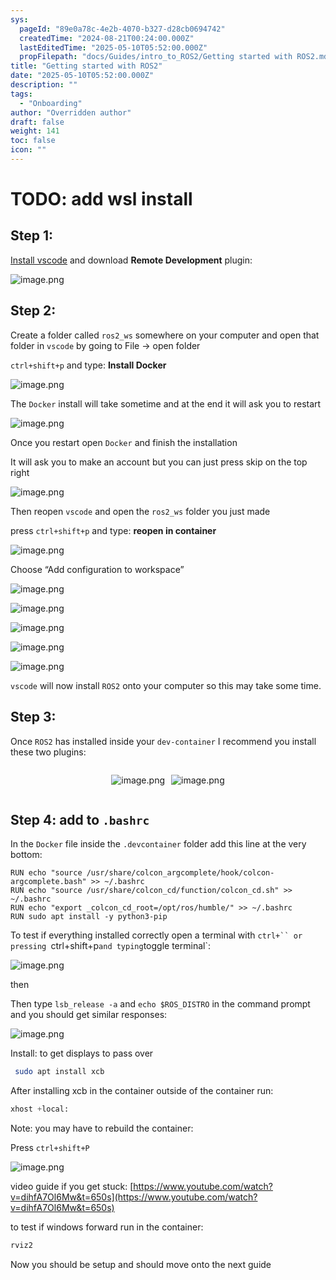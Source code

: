 ```yaml
---
sys:
  pageId: "89e0a78c-4e2b-4070-b327-d28cb0694742"
  createdTime: "2024-08-21T00:24:00.000Z"
  lastEditedTime: "2025-05-10T05:52:00.000Z"
  propFilepath: "docs/Guides/intro_to_ROS2/Getting started with ROS2.md"
title: "Getting started with ROS2"
date: "2025-05-10T05:52:00.000Z"
description: ""
tags:
  - "Onboarding"
author: "Overridden author"
draft: false
weight: 141
toc: false
icon: ""
---
```


# TODO: add wsl install

## Step 1:

[Install vscode](https://code.visualstudio.com/download) and download **Remote Development** plugin:

![image.png](https://prod-files-secure.s3.us-west-2.amazonaws.com/d518164a-d88e-44d1-a4ee-3adb3bd8bce0/efb52993-1881-4a40-b95e-6f020334f022/image.png?X-Amz-Algorithm=AWS4-HMAC-SHA256&X-Amz-Content-Sha256=UNSIGNED-PAYLOAD&X-Amz-Credential=ASIAZI2LB466SROILRIV%2F20250616%2Fus-west-2%2Fs3%2Faws4_request&X-Amz-Date=20250616T230835Z&X-Amz-Expires=3600&X-Amz-Security-Token=IQoJb3JpZ2luX2VjEH8aCXVzLXdlc3QtMiJHMEUCIQDJ8B%2FdcGxOj4GyuxPOseNNH1GHCUlLw4GMtzMej5k7BAIgMzqGsaL33g8Ly36XwHVCmBj49jFaxDyBIb%2Fqk%2BMF3gkq%2FwMIaBAAGgw2Mzc0MjMxODM4MDUiDMSJ5swK5nILpY9cgCrcA%2Fv39bUHNbhVwFHm6LZI0aP%2BIRmPg0nhbCoyudXvHVjjWc8Cu10vMUZEdPMwblaDNbSd82mJcbTZEgPO15Z1rYBpTFaKmTlFJpGMXaTCZYHT9TUrhQ9W68j7b4cyLC7iXKNdzIoW%2FwzpAjiPJJhEf4Kxh1oUJRfuiH%2BCKHCUTLUh%2FvCceObw8IWyQyupH2duAoErUvhW5sbQFYf30IMBAT730GKoDK3URawElroysf2mkq1V%2FJsI8uEVQiagiTP0IScMLNGq2DqZ8rwaUKgR3T5PqlI4d3UxHMpeNwolraOziBZxms6edUfKpMskgXTEzNuKYpe3bOK3HjGOrgopzJoNp7zazIcskjMLCJyEUIWjdm%2B%2BFuFWkxN4Jbet%2BCLEP%2F7U16ogK0UKHlxoRgNHaxm6kSJQtbVJX2ujc19aXfrz%2Fc6gbiDoiIyMNE8LhS9ny9cbYU4tatOW%2Bdbwzw1YN4PuPjrk5gp5MfeuFT9ywlNEUESNmoo%2BaVZLUetmqg1UrnREouOjf1VCw12R%2Fbe8nnk5pPaaRyjzhqTBu0r9YLIbjdVA9Z5llhNaBQ%2FFj%2BmDp5lybIoQ1GzU3Q%2FKa5UZ%2B1ji0okZ1sTF4jfIU2RnAWV8MxH%2B8N5JL8kbabyqMLi4wsIGOqUBOkeiTQ%2Fg6l%2F%2Bnk0Vp28XtAr5tPM%2F9DhDZ%2BttvFUJILhCZLPgfvPNGL8WAPlMj9czXxRBh%2FWk7wHXQA%2FIiqaTMp3rz0coKhfIpbDjVGzy2IPW%2Fsd0khKMRBnt%2F4sLIcOxznJdlsRihFXZ343%2FPuUpjUqKxyC1LkvJJBatleJdGZphQDSxiOa55Bo3YLkH5dkxYM4E9DrC2IF9lVr0OaE%2BgJsBBWQr&X-Amz-Signature=67ec59fc98e135f69df3d9d67457cf32e71a3ee8664903f3c38716e9a80c37cb&X-Amz-SignedHeaders=host&x-amz-checksum-mode=ENABLED&x-id=GetObject)

## Step 2:

Create a folder called `ros2_ws` somewhere on your computer and open that folder in `vscode` by going to File → open folder 

`ctrl+shift+p` and type: **Install Docker**

![image.png](https://prod-files-secure.s3.us-west-2.amazonaws.com/d518164a-d88e-44d1-a4ee-3adb3bd8bce0/2269dc0e-1cd5-47ff-bceb-c04ad9b2eab0/image.png?X-Amz-Algorithm=AWS4-HMAC-SHA256&X-Amz-Content-Sha256=UNSIGNED-PAYLOAD&X-Amz-Credential=ASIAZI2LB466SROILRIV%2F20250616%2Fus-west-2%2Fs3%2Faws4_request&X-Amz-Date=20250616T230835Z&X-Amz-Expires=3600&X-Amz-Security-Token=IQoJb3JpZ2luX2VjEH8aCXVzLXdlc3QtMiJHMEUCIQDJ8B%2FdcGxOj4GyuxPOseNNH1GHCUlLw4GMtzMej5k7BAIgMzqGsaL33g8Ly36XwHVCmBj49jFaxDyBIb%2Fqk%2BMF3gkq%2FwMIaBAAGgw2Mzc0MjMxODM4MDUiDMSJ5swK5nILpY9cgCrcA%2Fv39bUHNbhVwFHm6LZI0aP%2BIRmPg0nhbCoyudXvHVjjWc8Cu10vMUZEdPMwblaDNbSd82mJcbTZEgPO15Z1rYBpTFaKmTlFJpGMXaTCZYHT9TUrhQ9W68j7b4cyLC7iXKNdzIoW%2FwzpAjiPJJhEf4Kxh1oUJRfuiH%2BCKHCUTLUh%2FvCceObw8IWyQyupH2duAoErUvhW5sbQFYf30IMBAT730GKoDK3URawElroysf2mkq1V%2FJsI8uEVQiagiTP0IScMLNGq2DqZ8rwaUKgR3T5PqlI4d3UxHMpeNwolraOziBZxms6edUfKpMskgXTEzNuKYpe3bOK3HjGOrgopzJoNp7zazIcskjMLCJyEUIWjdm%2B%2BFuFWkxN4Jbet%2BCLEP%2F7U16ogK0UKHlxoRgNHaxm6kSJQtbVJX2ujc19aXfrz%2Fc6gbiDoiIyMNE8LhS9ny9cbYU4tatOW%2Bdbwzw1YN4PuPjrk5gp5MfeuFT9ywlNEUESNmoo%2BaVZLUetmqg1UrnREouOjf1VCw12R%2Fbe8nnk5pPaaRyjzhqTBu0r9YLIbjdVA9Z5llhNaBQ%2FFj%2BmDp5lybIoQ1GzU3Q%2FKa5UZ%2B1ji0okZ1sTF4jfIU2RnAWV8MxH%2B8N5JL8kbabyqMLi4wsIGOqUBOkeiTQ%2Fg6l%2F%2Bnk0Vp28XtAr5tPM%2F9DhDZ%2BttvFUJILhCZLPgfvPNGL8WAPlMj9czXxRBh%2FWk7wHXQA%2FIiqaTMp3rz0coKhfIpbDjVGzy2IPW%2Fsd0khKMRBnt%2F4sLIcOxznJdlsRihFXZ343%2FPuUpjUqKxyC1LkvJJBatleJdGZphQDSxiOa55Bo3YLkH5dkxYM4E9DrC2IF9lVr0OaE%2BgJsBBWQr&X-Amz-Signature=3a73c7d6f119d6f6b67e61a4f13d7edd10331309b8b300dd9c1c6f882111bdd1&X-Amz-SignedHeaders=host&x-amz-checksum-mode=ENABLED&x-id=GetObject)

The `Docker` install will take sometime and at the end it will ask you to restart

![image.png](https://prod-files-secure.s3.us-west-2.amazonaws.com/d518164a-d88e-44d1-a4ee-3adb3bd8bce0/ed233f78-be33-4b1f-b89c-9c346c0e961e/image.png?X-Amz-Algorithm=AWS4-HMAC-SHA256&X-Amz-Content-Sha256=UNSIGNED-PAYLOAD&X-Amz-Credential=ASIAZI2LB466SROILRIV%2F20250616%2Fus-west-2%2Fs3%2Faws4_request&X-Amz-Date=20250616T230835Z&X-Amz-Expires=3600&X-Amz-Security-Token=IQoJb3JpZ2luX2VjEH8aCXVzLXdlc3QtMiJHMEUCIQDJ8B%2FdcGxOj4GyuxPOseNNH1GHCUlLw4GMtzMej5k7BAIgMzqGsaL33g8Ly36XwHVCmBj49jFaxDyBIb%2Fqk%2BMF3gkq%2FwMIaBAAGgw2Mzc0MjMxODM4MDUiDMSJ5swK5nILpY9cgCrcA%2Fv39bUHNbhVwFHm6LZI0aP%2BIRmPg0nhbCoyudXvHVjjWc8Cu10vMUZEdPMwblaDNbSd82mJcbTZEgPO15Z1rYBpTFaKmTlFJpGMXaTCZYHT9TUrhQ9W68j7b4cyLC7iXKNdzIoW%2FwzpAjiPJJhEf4Kxh1oUJRfuiH%2BCKHCUTLUh%2FvCceObw8IWyQyupH2duAoErUvhW5sbQFYf30IMBAT730GKoDK3URawElroysf2mkq1V%2FJsI8uEVQiagiTP0IScMLNGq2DqZ8rwaUKgR3T5PqlI4d3UxHMpeNwolraOziBZxms6edUfKpMskgXTEzNuKYpe3bOK3HjGOrgopzJoNp7zazIcskjMLCJyEUIWjdm%2B%2BFuFWkxN4Jbet%2BCLEP%2F7U16ogK0UKHlxoRgNHaxm6kSJQtbVJX2ujc19aXfrz%2Fc6gbiDoiIyMNE8LhS9ny9cbYU4tatOW%2Bdbwzw1YN4PuPjrk5gp5MfeuFT9ywlNEUESNmoo%2BaVZLUetmqg1UrnREouOjf1VCw12R%2Fbe8nnk5pPaaRyjzhqTBu0r9YLIbjdVA9Z5llhNaBQ%2FFj%2BmDp5lybIoQ1GzU3Q%2FKa5UZ%2B1ji0okZ1sTF4jfIU2RnAWV8MxH%2B8N5JL8kbabyqMLi4wsIGOqUBOkeiTQ%2Fg6l%2F%2Bnk0Vp28XtAr5tPM%2F9DhDZ%2BttvFUJILhCZLPgfvPNGL8WAPlMj9czXxRBh%2FWk7wHXQA%2FIiqaTMp3rz0coKhfIpbDjVGzy2IPW%2Fsd0khKMRBnt%2F4sLIcOxznJdlsRihFXZ343%2FPuUpjUqKxyC1LkvJJBatleJdGZphQDSxiOa55Bo3YLkH5dkxYM4E9DrC2IF9lVr0OaE%2BgJsBBWQr&X-Amz-Signature=17f5734b07eaf3c1d019197ac24ba0f51f10e143da913d69f4382e48d11051ce&X-Amz-SignedHeaders=host&x-amz-checksum-mode=ENABLED&x-id=GetObject)

Once you restart open `Docker` and finish the installation

It will ask you to make an account but you can just press skip on the top right

![image.png](https://prod-files-secure.s3.us-west-2.amazonaws.com/d518164a-d88e-44d1-a4ee-3adb3bd8bce0/21010ad9-1659-4fd9-9f59-9932a09b2a3d/image.png?X-Amz-Algorithm=AWS4-HMAC-SHA256&X-Amz-Content-Sha256=UNSIGNED-PAYLOAD&X-Amz-Credential=ASIAZI2LB466SROILRIV%2F20250616%2Fus-west-2%2Fs3%2Faws4_request&X-Amz-Date=20250616T230835Z&X-Amz-Expires=3600&X-Amz-Security-Token=IQoJb3JpZ2luX2VjEH8aCXVzLXdlc3QtMiJHMEUCIQDJ8B%2FdcGxOj4GyuxPOseNNH1GHCUlLw4GMtzMej5k7BAIgMzqGsaL33g8Ly36XwHVCmBj49jFaxDyBIb%2Fqk%2BMF3gkq%2FwMIaBAAGgw2Mzc0MjMxODM4MDUiDMSJ5swK5nILpY9cgCrcA%2Fv39bUHNbhVwFHm6LZI0aP%2BIRmPg0nhbCoyudXvHVjjWc8Cu10vMUZEdPMwblaDNbSd82mJcbTZEgPO15Z1rYBpTFaKmTlFJpGMXaTCZYHT9TUrhQ9W68j7b4cyLC7iXKNdzIoW%2FwzpAjiPJJhEf4Kxh1oUJRfuiH%2BCKHCUTLUh%2FvCceObw8IWyQyupH2duAoErUvhW5sbQFYf30IMBAT730GKoDK3URawElroysf2mkq1V%2FJsI8uEVQiagiTP0IScMLNGq2DqZ8rwaUKgR3T5PqlI4d3UxHMpeNwolraOziBZxms6edUfKpMskgXTEzNuKYpe3bOK3HjGOrgopzJoNp7zazIcskjMLCJyEUIWjdm%2B%2BFuFWkxN4Jbet%2BCLEP%2F7U16ogK0UKHlxoRgNHaxm6kSJQtbVJX2ujc19aXfrz%2Fc6gbiDoiIyMNE8LhS9ny9cbYU4tatOW%2Bdbwzw1YN4PuPjrk5gp5MfeuFT9ywlNEUESNmoo%2BaVZLUetmqg1UrnREouOjf1VCw12R%2Fbe8nnk5pPaaRyjzhqTBu0r9YLIbjdVA9Z5llhNaBQ%2FFj%2BmDp5lybIoQ1GzU3Q%2FKa5UZ%2B1ji0okZ1sTF4jfIU2RnAWV8MxH%2B8N5JL8kbabyqMLi4wsIGOqUBOkeiTQ%2Fg6l%2F%2Bnk0Vp28XtAr5tPM%2F9DhDZ%2BttvFUJILhCZLPgfvPNGL8WAPlMj9czXxRBh%2FWk7wHXQA%2FIiqaTMp3rz0coKhfIpbDjVGzy2IPW%2Fsd0khKMRBnt%2F4sLIcOxznJdlsRihFXZ343%2FPuUpjUqKxyC1LkvJJBatleJdGZphQDSxiOa55Bo3YLkH5dkxYM4E9DrC2IF9lVr0OaE%2BgJsBBWQr&X-Amz-Signature=ef64e5c27318d5f27cc8b9b88f66f608bd72512230cd17ba112cec5df5850ca2&X-Amz-SignedHeaders=host&x-amz-checksum-mode=ENABLED&x-id=GetObject)

Then reopen `vscode` and open the `ros2_ws` folder you just made

press `ctrl+shift+p` and type: **reopen in container**

![image.png](https://prod-files-secure.s3.us-west-2.amazonaws.com/d518164a-d88e-44d1-a4ee-3adb3bd8bce0/4e93b8c2-41ad-488c-8095-c74205196118/image.png?X-Amz-Algorithm=AWS4-HMAC-SHA256&X-Amz-Content-Sha256=UNSIGNED-PAYLOAD&X-Amz-Credential=ASIAZI2LB466SROILRIV%2F20250616%2Fus-west-2%2Fs3%2Faws4_request&X-Amz-Date=20250616T230835Z&X-Amz-Expires=3600&X-Amz-Security-Token=IQoJb3JpZ2luX2VjEH8aCXVzLXdlc3QtMiJHMEUCIQDJ8B%2FdcGxOj4GyuxPOseNNH1GHCUlLw4GMtzMej5k7BAIgMzqGsaL33g8Ly36XwHVCmBj49jFaxDyBIb%2Fqk%2BMF3gkq%2FwMIaBAAGgw2Mzc0MjMxODM4MDUiDMSJ5swK5nILpY9cgCrcA%2Fv39bUHNbhVwFHm6LZI0aP%2BIRmPg0nhbCoyudXvHVjjWc8Cu10vMUZEdPMwblaDNbSd82mJcbTZEgPO15Z1rYBpTFaKmTlFJpGMXaTCZYHT9TUrhQ9W68j7b4cyLC7iXKNdzIoW%2FwzpAjiPJJhEf4Kxh1oUJRfuiH%2BCKHCUTLUh%2FvCceObw8IWyQyupH2duAoErUvhW5sbQFYf30IMBAT730GKoDK3URawElroysf2mkq1V%2FJsI8uEVQiagiTP0IScMLNGq2DqZ8rwaUKgR3T5PqlI4d3UxHMpeNwolraOziBZxms6edUfKpMskgXTEzNuKYpe3bOK3HjGOrgopzJoNp7zazIcskjMLCJyEUIWjdm%2B%2BFuFWkxN4Jbet%2BCLEP%2F7U16ogK0UKHlxoRgNHaxm6kSJQtbVJX2ujc19aXfrz%2Fc6gbiDoiIyMNE8LhS9ny9cbYU4tatOW%2Bdbwzw1YN4PuPjrk5gp5MfeuFT9ywlNEUESNmoo%2BaVZLUetmqg1UrnREouOjf1VCw12R%2Fbe8nnk5pPaaRyjzhqTBu0r9YLIbjdVA9Z5llhNaBQ%2FFj%2BmDp5lybIoQ1GzU3Q%2FKa5UZ%2B1ji0okZ1sTF4jfIU2RnAWV8MxH%2B8N5JL8kbabyqMLi4wsIGOqUBOkeiTQ%2Fg6l%2F%2Bnk0Vp28XtAr5tPM%2F9DhDZ%2BttvFUJILhCZLPgfvPNGL8WAPlMj9czXxRBh%2FWk7wHXQA%2FIiqaTMp3rz0coKhfIpbDjVGzy2IPW%2Fsd0khKMRBnt%2F4sLIcOxznJdlsRihFXZ343%2FPuUpjUqKxyC1LkvJJBatleJdGZphQDSxiOa55Bo3YLkH5dkxYM4E9DrC2IF9lVr0OaE%2BgJsBBWQr&X-Amz-Signature=5f5da2bed1ef1445f2f5fd67ce7d04a8390cc89d2ee2463e895b5880fd091201&X-Amz-SignedHeaders=host&x-amz-checksum-mode=ENABLED&x-id=GetObject)

Choose “Add configuration to workspace”

![image.png](https://prod-files-secure.s3.us-west-2.amazonaws.com/d518164a-d88e-44d1-a4ee-3adb3bd8bce0/9560b282-5060-4989-ba37-97e7b2c22476/image.png?X-Amz-Algorithm=AWS4-HMAC-SHA256&X-Amz-Content-Sha256=UNSIGNED-PAYLOAD&X-Amz-Credential=ASIAZI2LB466SROILRIV%2F20250616%2Fus-west-2%2Fs3%2Faws4_request&X-Amz-Date=20250616T230835Z&X-Amz-Expires=3600&X-Amz-Security-Token=IQoJb3JpZ2luX2VjEH8aCXVzLXdlc3QtMiJHMEUCIQDJ8B%2FdcGxOj4GyuxPOseNNH1GHCUlLw4GMtzMej5k7BAIgMzqGsaL33g8Ly36XwHVCmBj49jFaxDyBIb%2Fqk%2BMF3gkq%2FwMIaBAAGgw2Mzc0MjMxODM4MDUiDMSJ5swK5nILpY9cgCrcA%2Fv39bUHNbhVwFHm6LZI0aP%2BIRmPg0nhbCoyudXvHVjjWc8Cu10vMUZEdPMwblaDNbSd82mJcbTZEgPO15Z1rYBpTFaKmTlFJpGMXaTCZYHT9TUrhQ9W68j7b4cyLC7iXKNdzIoW%2FwzpAjiPJJhEf4Kxh1oUJRfuiH%2BCKHCUTLUh%2FvCceObw8IWyQyupH2duAoErUvhW5sbQFYf30IMBAT730GKoDK3URawElroysf2mkq1V%2FJsI8uEVQiagiTP0IScMLNGq2DqZ8rwaUKgR3T5PqlI4d3UxHMpeNwolraOziBZxms6edUfKpMskgXTEzNuKYpe3bOK3HjGOrgopzJoNp7zazIcskjMLCJyEUIWjdm%2B%2BFuFWkxN4Jbet%2BCLEP%2F7U16ogK0UKHlxoRgNHaxm6kSJQtbVJX2ujc19aXfrz%2Fc6gbiDoiIyMNE8LhS9ny9cbYU4tatOW%2Bdbwzw1YN4PuPjrk5gp5MfeuFT9ywlNEUESNmoo%2BaVZLUetmqg1UrnREouOjf1VCw12R%2Fbe8nnk5pPaaRyjzhqTBu0r9YLIbjdVA9Z5llhNaBQ%2FFj%2BmDp5lybIoQ1GzU3Q%2FKa5UZ%2B1ji0okZ1sTF4jfIU2RnAWV8MxH%2B8N5JL8kbabyqMLi4wsIGOqUBOkeiTQ%2Fg6l%2F%2Bnk0Vp28XtAr5tPM%2F9DhDZ%2BttvFUJILhCZLPgfvPNGL8WAPlMj9czXxRBh%2FWk7wHXQA%2FIiqaTMp3rz0coKhfIpbDjVGzy2IPW%2Fsd0khKMRBnt%2F4sLIcOxznJdlsRihFXZ343%2FPuUpjUqKxyC1LkvJJBatleJdGZphQDSxiOa55Bo3YLkH5dkxYM4E9DrC2IF9lVr0OaE%2BgJsBBWQr&X-Amz-Signature=2de22253919222923884cabc85c52e40c78290df8234798bd7e22ce62aa566f1&X-Amz-SignedHeaders=host&x-amz-checksum-mode=ENABLED&x-id=GetObject)

![image.png](https://prod-files-secure.s3.us-west-2.amazonaws.com/d518164a-d88e-44d1-a4ee-3adb3bd8bce0/2ee63f81-886b-48e8-a553-dc6e5eac99e4/image.png?X-Amz-Algorithm=AWS4-HMAC-SHA256&X-Amz-Content-Sha256=UNSIGNED-PAYLOAD&X-Amz-Credential=ASIAZI2LB466SROILRIV%2F20250616%2Fus-west-2%2Fs3%2Faws4_request&X-Amz-Date=20250616T230835Z&X-Amz-Expires=3600&X-Amz-Security-Token=IQoJb3JpZ2luX2VjEH8aCXVzLXdlc3QtMiJHMEUCIQDJ8B%2FdcGxOj4GyuxPOseNNH1GHCUlLw4GMtzMej5k7BAIgMzqGsaL33g8Ly36XwHVCmBj49jFaxDyBIb%2Fqk%2BMF3gkq%2FwMIaBAAGgw2Mzc0MjMxODM4MDUiDMSJ5swK5nILpY9cgCrcA%2Fv39bUHNbhVwFHm6LZI0aP%2BIRmPg0nhbCoyudXvHVjjWc8Cu10vMUZEdPMwblaDNbSd82mJcbTZEgPO15Z1rYBpTFaKmTlFJpGMXaTCZYHT9TUrhQ9W68j7b4cyLC7iXKNdzIoW%2FwzpAjiPJJhEf4Kxh1oUJRfuiH%2BCKHCUTLUh%2FvCceObw8IWyQyupH2duAoErUvhW5sbQFYf30IMBAT730GKoDK3URawElroysf2mkq1V%2FJsI8uEVQiagiTP0IScMLNGq2DqZ8rwaUKgR3T5PqlI4d3UxHMpeNwolraOziBZxms6edUfKpMskgXTEzNuKYpe3bOK3HjGOrgopzJoNp7zazIcskjMLCJyEUIWjdm%2B%2BFuFWkxN4Jbet%2BCLEP%2F7U16ogK0UKHlxoRgNHaxm6kSJQtbVJX2ujc19aXfrz%2Fc6gbiDoiIyMNE8LhS9ny9cbYU4tatOW%2Bdbwzw1YN4PuPjrk5gp5MfeuFT9ywlNEUESNmoo%2BaVZLUetmqg1UrnREouOjf1VCw12R%2Fbe8nnk5pPaaRyjzhqTBu0r9YLIbjdVA9Z5llhNaBQ%2FFj%2BmDp5lybIoQ1GzU3Q%2FKa5UZ%2B1ji0okZ1sTF4jfIU2RnAWV8MxH%2B8N5JL8kbabyqMLi4wsIGOqUBOkeiTQ%2Fg6l%2F%2Bnk0Vp28XtAr5tPM%2F9DhDZ%2BttvFUJILhCZLPgfvPNGL8WAPlMj9czXxRBh%2FWk7wHXQA%2FIiqaTMp3rz0coKhfIpbDjVGzy2IPW%2Fsd0khKMRBnt%2F4sLIcOxznJdlsRihFXZ343%2FPuUpjUqKxyC1LkvJJBatleJdGZphQDSxiOa55Bo3YLkH5dkxYM4E9DrC2IF9lVr0OaE%2BgJsBBWQr&X-Amz-Signature=404d9ec746c3825b99ebe9fe8faf97874a8b1144d81960340defb23d26f82946&X-Amz-SignedHeaders=host&x-amz-checksum-mode=ENABLED&x-id=GetObject)

![image.png](https://prod-files-secure.s3.us-west-2.amazonaws.com/d518164a-d88e-44d1-a4ee-3adb3bd8bce0/ae1580b2-b048-407e-aed9-b584224a7a04/image.png?X-Amz-Algorithm=AWS4-HMAC-SHA256&X-Amz-Content-Sha256=UNSIGNED-PAYLOAD&X-Amz-Credential=ASIAZI2LB466SROILRIV%2F20250616%2Fus-west-2%2Fs3%2Faws4_request&X-Amz-Date=20250616T230835Z&X-Amz-Expires=3600&X-Amz-Security-Token=IQoJb3JpZ2luX2VjEH8aCXVzLXdlc3QtMiJHMEUCIQDJ8B%2FdcGxOj4GyuxPOseNNH1GHCUlLw4GMtzMej5k7BAIgMzqGsaL33g8Ly36XwHVCmBj49jFaxDyBIb%2Fqk%2BMF3gkq%2FwMIaBAAGgw2Mzc0MjMxODM4MDUiDMSJ5swK5nILpY9cgCrcA%2Fv39bUHNbhVwFHm6LZI0aP%2BIRmPg0nhbCoyudXvHVjjWc8Cu10vMUZEdPMwblaDNbSd82mJcbTZEgPO15Z1rYBpTFaKmTlFJpGMXaTCZYHT9TUrhQ9W68j7b4cyLC7iXKNdzIoW%2FwzpAjiPJJhEf4Kxh1oUJRfuiH%2BCKHCUTLUh%2FvCceObw8IWyQyupH2duAoErUvhW5sbQFYf30IMBAT730GKoDK3URawElroysf2mkq1V%2FJsI8uEVQiagiTP0IScMLNGq2DqZ8rwaUKgR3T5PqlI4d3UxHMpeNwolraOziBZxms6edUfKpMskgXTEzNuKYpe3bOK3HjGOrgopzJoNp7zazIcskjMLCJyEUIWjdm%2B%2BFuFWkxN4Jbet%2BCLEP%2F7U16ogK0UKHlxoRgNHaxm6kSJQtbVJX2ujc19aXfrz%2Fc6gbiDoiIyMNE8LhS9ny9cbYU4tatOW%2Bdbwzw1YN4PuPjrk5gp5MfeuFT9ywlNEUESNmoo%2BaVZLUetmqg1UrnREouOjf1VCw12R%2Fbe8nnk5pPaaRyjzhqTBu0r9YLIbjdVA9Z5llhNaBQ%2FFj%2BmDp5lybIoQ1GzU3Q%2FKa5UZ%2B1ji0okZ1sTF4jfIU2RnAWV8MxH%2B8N5JL8kbabyqMLi4wsIGOqUBOkeiTQ%2Fg6l%2F%2Bnk0Vp28XtAr5tPM%2F9DhDZ%2BttvFUJILhCZLPgfvPNGL8WAPlMj9czXxRBh%2FWk7wHXQA%2FIiqaTMp3rz0coKhfIpbDjVGzy2IPW%2Fsd0khKMRBnt%2F4sLIcOxznJdlsRihFXZ343%2FPuUpjUqKxyC1LkvJJBatleJdGZphQDSxiOa55Bo3YLkH5dkxYM4E9DrC2IF9lVr0OaE%2BgJsBBWQr&X-Amz-Signature=e8edd0e32888c9dd210e4d7733dde1d9cd6638555160436ef950dcb716e04ff5&X-Amz-SignedHeaders=host&x-amz-checksum-mode=ENABLED&x-id=GetObject)

![image.png](https://prod-files-secure.s3.us-west-2.amazonaws.com/d518164a-d88e-44d1-a4ee-3adb3bd8bce0/53255b28-f75e-430f-b9e3-c0ac8577e42b/image.png?X-Amz-Algorithm=AWS4-HMAC-SHA256&X-Amz-Content-Sha256=UNSIGNED-PAYLOAD&X-Amz-Credential=ASIAZI2LB466SROILRIV%2F20250616%2Fus-west-2%2Fs3%2Faws4_request&X-Amz-Date=20250616T230835Z&X-Amz-Expires=3600&X-Amz-Security-Token=IQoJb3JpZ2luX2VjEH8aCXVzLXdlc3QtMiJHMEUCIQDJ8B%2FdcGxOj4GyuxPOseNNH1GHCUlLw4GMtzMej5k7BAIgMzqGsaL33g8Ly36XwHVCmBj49jFaxDyBIb%2Fqk%2BMF3gkq%2FwMIaBAAGgw2Mzc0MjMxODM4MDUiDMSJ5swK5nILpY9cgCrcA%2Fv39bUHNbhVwFHm6LZI0aP%2BIRmPg0nhbCoyudXvHVjjWc8Cu10vMUZEdPMwblaDNbSd82mJcbTZEgPO15Z1rYBpTFaKmTlFJpGMXaTCZYHT9TUrhQ9W68j7b4cyLC7iXKNdzIoW%2FwzpAjiPJJhEf4Kxh1oUJRfuiH%2BCKHCUTLUh%2FvCceObw8IWyQyupH2duAoErUvhW5sbQFYf30IMBAT730GKoDK3URawElroysf2mkq1V%2FJsI8uEVQiagiTP0IScMLNGq2DqZ8rwaUKgR3T5PqlI4d3UxHMpeNwolraOziBZxms6edUfKpMskgXTEzNuKYpe3bOK3HjGOrgopzJoNp7zazIcskjMLCJyEUIWjdm%2B%2BFuFWkxN4Jbet%2BCLEP%2F7U16ogK0UKHlxoRgNHaxm6kSJQtbVJX2ujc19aXfrz%2Fc6gbiDoiIyMNE8LhS9ny9cbYU4tatOW%2Bdbwzw1YN4PuPjrk5gp5MfeuFT9ywlNEUESNmoo%2BaVZLUetmqg1UrnREouOjf1VCw12R%2Fbe8nnk5pPaaRyjzhqTBu0r9YLIbjdVA9Z5llhNaBQ%2FFj%2BmDp5lybIoQ1GzU3Q%2FKa5UZ%2B1ji0okZ1sTF4jfIU2RnAWV8MxH%2B8N5JL8kbabyqMLi4wsIGOqUBOkeiTQ%2Fg6l%2F%2Bnk0Vp28XtAr5tPM%2F9DhDZ%2BttvFUJILhCZLPgfvPNGL8WAPlMj9czXxRBh%2FWk7wHXQA%2FIiqaTMp3rz0coKhfIpbDjVGzy2IPW%2Fsd0khKMRBnt%2F4sLIcOxznJdlsRihFXZ343%2FPuUpjUqKxyC1LkvJJBatleJdGZphQDSxiOa55Bo3YLkH5dkxYM4E9DrC2IF9lVr0OaE%2BgJsBBWQr&X-Amz-Signature=40a40932e593ca8624e0f769bc377347a1b4da7a143ea913619401ef33214b92&X-Amz-SignedHeaders=host&x-amz-checksum-mode=ENABLED&x-id=GetObject)

![image.png](https://prod-files-secure.s3.us-west-2.amazonaws.com/d518164a-d88e-44d1-a4ee-3adb3bd8bce0/7c562767-5af9-4ffb-97d1-327bcdf4ee00/image.png?X-Amz-Algorithm=AWS4-HMAC-SHA256&X-Amz-Content-Sha256=UNSIGNED-PAYLOAD&X-Amz-Credential=ASIAZI2LB466SROILRIV%2F20250616%2Fus-west-2%2Fs3%2Faws4_request&X-Amz-Date=20250616T230835Z&X-Amz-Expires=3600&X-Amz-Security-Token=IQoJb3JpZ2luX2VjEH8aCXVzLXdlc3QtMiJHMEUCIQDJ8B%2FdcGxOj4GyuxPOseNNH1GHCUlLw4GMtzMej5k7BAIgMzqGsaL33g8Ly36XwHVCmBj49jFaxDyBIb%2Fqk%2BMF3gkq%2FwMIaBAAGgw2Mzc0MjMxODM4MDUiDMSJ5swK5nILpY9cgCrcA%2Fv39bUHNbhVwFHm6LZI0aP%2BIRmPg0nhbCoyudXvHVjjWc8Cu10vMUZEdPMwblaDNbSd82mJcbTZEgPO15Z1rYBpTFaKmTlFJpGMXaTCZYHT9TUrhQ9W68j7b4cyLC7iXKNdzIoW%2FwzpAjiPJJhEf4Kxh1oUJRfuiH%2BCKHCUTLUh%2FvCceObw8IWyQyupH2duAoErUvhW5sbQFYf30IMBAT730GKoDK3URawElroysf2mkq1V%2FJsI8uEVQiagiTP0IScMLNGq2DqZ8rwaUKgR3T5PqlI4d3UxHMpeNwolraOziBZxms6edUfKpMskgXTEzNuKYpe3bOK3HjGOrgopzJoNp7zazIcskjMLCJyEUIWjdm%2B%2BFuFWkxN4Jbet%2BCLEP%2F7U16ogK0UKHlxoRgNHaxm6kSJQtbVJX2ujc19aXfrz%2Fc6gbiDoiIyMNE8LhS9ny9cbYU4tatOW%2Bdbwzw1YN4PuPjrk5gp5MfeuFT9ywlNEUESNmoo%2BaVZLUetmqg1UrnREouOjf1VCw12R%2Fbe8nnk5pPaaRyjzhqTBu0r9YLIbjdVA9Z5llhNaBQ%2FFj%2BmDp5lybIoQ1GzU3Q%2FKa5UZ%2B1ji0okZ1sTF4jfIU2RnAWV8MxH%2B8N5JL8kbabyqMLi4wsIGOqUBOkeiTQ%2Fg6l%2F%2Bnk0Vp28XtAr5tPM%2F9DhDZ%2BttvFUJILhCZLPgfvPNGL8WAPlMj9czXxRBh%2FWk7wHXQA%2FIiqaTMp3rz0coKhfIpbDjVGzy2IPW%2Fsd0khKMRBnt%2F4sLIcOxznJdlsRihFXZ343%2FPuUpjUqKxyC1LkvJJBatleJdGZphQDSxiOa55Bo3YLkH5dkxYM4E9DrC2IF9lVr0OaE%2BgJsBBWQr&X-Amz-Signature=9b435dc56eeb536f2d1c9e7aed8fc842eb80daaa8a919225eebc604f2c60c221&X-Amz-SignedHeaders=host&x-amz-checksum-mode=ENABLED&x-id=GetObject)

`vscode` will now install `ROS2` onto your computer so this may take some time.

## Step 3:

Once `ROS2` has installed inside your `dev-container` I recommend you install these two plugins:

<div style="display: flex;flex-direction: row; column-gap:10px; max-width: 630px;justify-content: center;">
<div>

![image.png](https://prod-files-secure.s3.us-west-2.amazonaws.com/d518164a-d88e-44d1-a4ee-3adb3bd8bce0/3fc3d550-5a54-4ba1-ba6b-faa01cdb7369/image.png?X-Amz-Algorithm=AWS4-HMAC-SHA256&X-Amz-Content-Sha256=UNSIGNED-PAYLOAD&X-Amz-Credential=ASIAZI2LB466ZBW7DQHF%2F20250616%2Fus-west-2%2Fs3%2Faws4_request&X-Amz-Date=20250616T230840Z&X-Amz-Expires=3600&X-Amz-Security-Token=IQoJb3JpZ2luX2VjEH8aCXVzLXdlc3QtMiJIMEYCIQCgIF93r59CqPceCsTsYBPg4t%2BFXYGXEGkvlTOVuBISMgIhAI%2B8oBm61D7bQrRX%2FaQqe4afTxQZx7Ni6A3ru%2FDny9oDKv8DCGgQABoMNjM3NDIzMTgzODA1IgzmK%2BKZ%2FFUlUQ%2BXPk0q3APFkTJBmPczscLdcyRLA0PHVR0ClapNs7ZMwlgn0Ly9w3ULMc7FYu9vwHy6%2BCqHlYlvsheuFxT46J2DTChy5RUvZUSCENdKvFfXdrkhsBAmW9xsOxYJPAYrItT0WBHtD9djdXWPrjtpE1%2FTcR%2BNexqjmvH1Ulhk%2BbeC1TdGoCMQMINnDOLW5iXTpfegoIdLMEF6POcEV8tKzbkDIeuAb1teDm0eczvlzY9ZPFIqwIyrz0Y%2B0UZrwjEiXICmGVyb4pdvyu7SUv7PMWHcpGKS59Mi80KAqmxXcatT87bAP7kDqpEXKLOcF7mXZw0Lf4jV7rRGhzLyBSO37HATg5iliXU8jojzI%2FXAKXatZBXGZSFrFriMrMPepju3mNcmhrNq3BwORuqgJA00EV%2BXia30uW8JntjGcGIqenxIm3vDN03lFWlIFP9ixb7p2u44nXhVkPriOsO6YdgYb0w%2FWL1NrhG9xgt80wofn935THrNIWvh5FMAhDNNieul73j1t%2FjPlInLQaMIq%2FpLlvZxFaGN7URzyvbiSgSe3FUDMeXEHjRS5zCaSG6IibpEsp5T5xufU9E5juuc5lbXmVzwkvL4KB5thHdcyvDiZKnJI48V4ZATrI8CkjJ8jDWYOuAQIzDDuMLCBjqkAYm5X4%2FTOAv6MsRTEypP2ddpzpR70UmY0lR9LZnHQJMjF%2FnlDQSQAKl3tb5inZ%2FQESu4CvY8uovLDgooWQyaPrXQt1irz7ZTB9pKy0fcytND5a8ohGePo9X6y2QjRy5IruAII48BCyd0lUu0BW1wKbg6%2FegSoNsw65C6ONreIkNRiwQcYGYtHJgPz%2FcfDw19z5mMSzQ63QfG5ay15BbhNUlSFtR1&X-Amz-Signature=451ee63c8a2bc400bb6bd478a997edb1359982070dafb8ad49e39968e2123992&X-Amz-SignedHeaders=host&x-amz-checksum-mode=ENABLED&x-id=GetObject)

</div>
<div>

![image.png](https://prod-files-secure.s3.us-west-2.amazonaws.com/d518164a-d88e-44d1-a4ee-3adb3bd8bce0/d994cc66-13c2-4093-a5a3-f84cf4601a82/image.png?X-Amz-Algorithm=AWS4-HMAC-SHA256&X-Amz-Content-Sha256=UNSIGNED-PAYLOAD&X-Amz-Credential=ASIAZI2LB466T7NN2GTF%2F20250616%2Fus-west-2%2Fs3%2Faws4_request&X-Amz-Date=20250616T230841Z&X-Amz-Expires=3600&X-Amz-Security-Token=IQoJb3JpZ2luX2VjEH8aCXVzLXdlc3QtMiJHMEUCIHoK4uQGTcYMaV5esnGC7b4FZnG5Nlim%2B28RQ09bHN%2BdAiEA%2FD3BQwWWk5RqDNx7O2RN7%2FbUUYCIMI1L9JSvvuMHEGYq%2FwMIaBAAGgw2Mzc0MjMxODM4MDUiDCGGNynPzvpiLsGM0ircAzqS2wjQlWliUkQ7Etx%2FYFfNIgXCp5OUaKcnt3ov5F%2F23GcI9UHaJ9prUoOsmAkAQQIkNXyiwcUFDcIOqE4IjGp20JBG6eivfiRdoKnzK8mieFG0JI9vQAWWXrQMVCsv%2BAUWGa%2BPiDShKRtdGXC129j9SCsxxhkRbH8fdPNcSo2sEPfQk5wzyKbEWrEtELwtmm1MsoFj91DQ8r%2Bn36qWzvKVOfzbViNYzim%2BxO8etS0d0twHTMpNWnYwQKwpF%2B8YxFQ4KX%2FPA5loZv12hB2Lv1iVHkyPf7EMomIjlA2li0h1BilllaYv%2FO8XhTQ1V1SG%2FGR2RHjBuSlic5dkCmzBQCWeCziJPTgvXV2boBYjxooBf9rX35nzbLL1qiI0tJjnfQ88wDEybCxSYw26mjkGsjpofZf1%2B6FGgKcig3l7QgsKndV7SUPjWaeolcQV%2FTIeA5C39AQb%2FjvgLga60Ziqm%2BG%2FQuY4YbBA%2BswrQVXVpURjbtFObRBfdgmvukvH44fj0teQEmE2bBDwsGwmvONoNHUCHhfMfoRcI63GjoIR5xvcjn2kQOKojKVP5vETVqIGtvq7q6uD6CXlQLZjglaYBDqSLA%2BCf%2BMEEHc5lsVUN8vamuJANIZ1f86F37aOMMe4wsIGOqUB%2Fgcws6F4Qb69He%2Fo6YVDfA78XZ%2FRoR%2B5q2KYEwJsxMF418%2BALIEfMx4bB31%2BlgRf9qazGx%2F5qOhUGj4jTwlIjCeuSPk8U2Ed2mJBjj9YLl6HhQ3UB96hsDTQEH8%2Bao3SN80XlbhGclVn2G%2Fu5aHaG6ejSWWhKZ0o5H8fMuW6C4o0D9kLod6%2BUmwwiUEErIEunCpt4LltFymM%2BcUgG4tvVOI3I0fY&X-Amz-Signature=9c41a6fea74eda95e22683f730b44b134c5ae74c40910a31607ce1e9e95275ca&X-Amz-SignedHeaders=host&x-amz-checksum-mode=ENABLED&x-id=GetObject)

</div>
</div>

## Step 4: add to `.bashrc`

In the `Docker` file inside the `.devcontainer` folder add this line at the very bottom: 

```docker
RUN echo "source /usr/share/colcon_argcomplete/hook/colcon-argcomplete.bash" >> ~/.bashrc
RUN echo "source /usr/share/colcon_cd/function/colcon_cd.sh" >> ~/.bashrc
RUN echo "export _colcon_cd_root=/opt/ros/humble/" >> ~/.bashrc
RUN sudo apt install -y python3-pip 
```

To test if everything installed correctly open a terminal with `ctrl+`` or pressing `ctrl+shift+p` and typing `toggle terminal`:

![image.png](https://prod-files-secure.s3.us-west-2.amazonaws.com/d518164a-d88e-44d1-a4ee-3adb3bd8bce0/6a4943d8-b04e-4c02-9a58-775f3384d1a5/image.png?X-Amz-Algorithm=AWS4-HMAC-SHA256&X-Amz-Content-Sha256=UNSIGNED-PAYLOAD&X-Amz-Credential=ASIAZI2LB466SROILRIV%2F20250616%2Fus-west-2%2Fs3%2Faws4_request&X-Amz-Date=20250616T230835Z&X-Amz-Expires=3600&X-Amz-Security-Token=IQoJb3JpZ2luX2VjEH8aCXVzLXdlc3QtMiJHMEUCIQDJ8B%2FdcGxOj4GyuxPOseNNH1GHCUlLw4GMtzMej5k7BAIgMzqGsaL33g8Ly36XwHVCmBj49jFaxDyBIb%2Fqk%2BMF3gkq%2FwMIaBAAGgw2Mzc0MjMxODM4MDUiDMSJ5swK5nILpY9cgCrcA%2Fv39bUHNbhVwFHm6LZI0aP%2BIRmPg0nhbCoyudXvHVjjWc8Cu10vMUZEdPMwblaDNbSd82mJcbTZEgPO15Z1rYBpTFaKmTlFJpGMXaTCZYHT9TUrhQ9W68j7b4cyLC7iXKNdzIoW%2FwzpAjiPJJhEf4Kxh1oUJRfuiH%2BCKHCUTLUh%2FvCceObw8IWyQyupH2duAoErUvhW5sbQFYf30IMBAT730GKoDK3URawElroysf2mkq1V%2FJsI8uEVQiagiTP0IScMLNGq2DqZ8rwaUKgR3T5PqlI4d3UxHMpeNwolraOziBZxms6edUfKpMskgXTEzNuKYpe3bOK3HjGOrgopzJoNp7zazIcskjMLCJyEUIWjdm%2B%2BFuFWkxN4Jbet%2BCLEP%2F7U16ogK0UKHlxoRgNHaxm6kSJQtbVJX2ujc19aXfrz%2Fc6gbiDoiIyMNE8LhS9ny9cbYU4tatOW%2Bdbwzw1YN4PuPjrk5gp5MfeuFT9ywlNEUESNmoo%2BaVZLUetmqg1UrnREouOjf1VCw12R%2Fbe8nnk5pPaaRyjzhqTBu0r9YLIbjdVA9Z5llhNaBQ%2FFj%2BmDp5lybIoQ1GzU3Q%2FKa5UZ%2B1ji0okZ1sTF4jfIU2RnAWV8MxH%2B8N5JL8kbabyqMLi4wsIGOqUBOkeiTQ%2Fg6l%2F%2Bnk0Vp28XtAr5tPM%2F9DhDZ%2BttvFUJILhCZLPgfvPNGL8WAPlMj9czXxRBh%2FWk7wHXQA%2FIiqaTMp3rz0coKhfIpbDjVGzy2IPW%2Fsd0khKMRBnt%2F4sLIcOxznJdlsRihFXZ343%2FPuUpjUqKxyC1LkvJJBatleJdGZphQDSxiOa55Bo3YLkH5dkxYM4E9DrC2IF9lVr0OaE%2BgJsBBWQr&X-Amz-Signature=c3f5babcae3aa3567a20ed8a52111eb6f252a74d32d120604e6c1f195fb4cc09&X-Amz-SignedHeaders=host&x-amz-checksum-mode=ENABLED&x-id=GetObject)

then 

Then type `lsb_release -a` and `echo $ROS_DISTRO` in the command prompt and you should get similar responses:

![image.png](https://prod-files-secure.s3.us-west-2.amazonaws.com/d518164a-d88e-44d1-a4ee-3adb3bd8bce0/3e635dec-a805-4e85-8b9e-d000e5b71a4e/image.png?X-Amz-Algorithm=AWS4-HMAC-SHA256&X-Amz-Content-Sha256=UNSIGNED-PAYLOAD&X-Amz-Credential=ASIAZI2LB466SROILRIV%2F20250616%2Fus-west-2%2Fs3%2Faws4_request&X-Amz-Date=20250616T230835Z&X-Amz-Expires=3600&X-Amz-Security-Token=IQoJb3JpZ2luX2VjEH8aCXVzLXdlc3QtMiJHMEUCIQDJ8B%2FdcGxOj4GyuxPOseNNH1GHCUlLw4GMtzMej5k7BAIgMzqGsaL33g8Ly36XwHVCmBj49jFaxDyBIb%2Fqk%2BMF3gkq%2FwMIaBAAGgw2Mzc0MjMxODM4MDUiDMSJ5swK5nILpY9cgCrcA%2Fv39bUHNbhVwFHm6LZI0aP%2BIRmPg0nhbCoyudXvHVjjWc8Cu10vMUZEdPMwblaDNbSd82mJcbTZEgPO15Z1rYBpTFaKmTlFJpGMXaTCZYHT9TUrhQ9W68j7b4cyLC7iXKNdzIoW%2FwzpAjiPJJhEf4Kxh1oUJRfuiH%2BCKHCUTLUh%2FvCceObw8IWyQyupH2duAoErUvhW5sbQFYf30IMBAT730GKoDK3URawElroysf2mkq1V%2FJsI8uEVQiagiTP0IScMLNGq2DqZ8rwaUKgR3T5PqlI4d3UxHMpeNwolraOziBZxms6edUfKpMskgXTEzNuKYpe3bOK3HjGOrgopzJoNp7zazIcskjMLCJyEUIWjdm%2B%2BFuFWkxN4Jbet%2BCLEP%2F7U16ogK0UKHlxoRgNHaxm6kSJQtbVJX2ujc19aXfrz%2Fc6gbiDoiIyMNE8LhS9ny9cbYU4tatOW%2Bdbwzw1YN4PuPjrk5gp5MfeuFT9ywlNEUESNmoo%2BaVZLUetmqg1UrnREouOjf1VCw12R%2Fbe8nnk5pPaaRyjzhqTBu0r9YLIbjdVA9Z5llhNaBQ%2FFj%2BmDp5lybIoQ1GzU3Q%2FKa5UZ%2B1ji0okZ1sTF4jfIU2RnAWV8MxH%2B8N5JL8kbabyqMLi4wsIGOqUBOkeiTQ%2Fg6l%2F%2Bnk0Vp28XtAr5tPM%2F9DhDZ%2BttvFUJILhCZLPgfvPNGL8WAPlMj9czXxRBh%2FWk7wHXQA%2FIiqaTMp3rz0coKhfIpbDjVGzy2IPW%2Fsd0khKMRBnt%2F4sLIcOxznJdlsRihFXZ343%2FPuUpjUqKxyC1LkvJJBatleJdGZphQDSxiOa55Bo3YLkH5dkxYM4E9DrC2IF9lVr0OaE%2BgJsBBWQr&X-Amz-Signature=a0f8735ca6463bd2c8d8fe4fbf225b63a556af779da92334b27e3e23d92e4271&X-Amz-SignedHeaders=host&x-amz-checksum-mode=ENABLED&x-id=GetObject)

Install:  to get displays to pass over

```bash
 sudo apt install xcb
```

After installing xcb in the container outside of the container run:

```python
xhost +local:
```

Note: you may have to rebuild the container:

Press `ctrl+shift+P`

![image.png](https://prod-files-secure.s3.us-west-2.amazonaws.com/d518164a-d88e-44d1-a4ee-3adb3bd8bce0/6c2be660-2618-4c38-9c26-53554f7a0b7b/image.png?X-Amz-Algorithm=AWS4-HMAC-SHA256&X-Amz-Content-Sha256=UNSIGNED-PAYLOAD&X-Amz-Credential=ASIAZI2LB466SROILRIV%2F20250616%2Fus-west-2%2Fs3%2Faws4_request&X-Amz-Date=20250616T230835Z&X-Amz-Expires=3600&X-Amz-Security-Token=IQoJb3JpZ2luX2VjEH8aCXVzLXdlc3QtMiJHMEUCIQDJ8B%2FdcGxOj4GyuxPOseNNH1GHCUlLw4GMtzMej5k7BAIgMzqGsaL33g8Ly36XwHVCmBj49jFaxDyBIb%2Fqk%2BMF3gkq%2FwMIaBAAGgw2Mzc0MjMxODM4MDUiDMSJ5swK5nILpY9cgCrcA%2Fv39bUHNbhVwFHm6LZI0aP%2BIRmPg0nhbCoyudXvHVjjWc8Cu10vMUZEdPMwblaDNbSd82mJcbTZEgPO15Z1rYBpTFaKmTlFJpGMXaTCZYHT9TUrhQ9W68j7b4cyLC7iXKNdzIoW%2FwzpAjiPJJhEf4Kxh1oUJRfuiH%2BCKHCUTLUh%2FvCceObw8IWyQyupH2duAoErUvhW5sbQFYf30IMBAT730GKoDK3URawElroysf2mkq1V%2FJsI8uEVQiagiTP0IScMLNGq2DqZ8rwaUKgR3T5PqlI4d3UxHMpeNwolraOziBZxms6edUfKpMskgXTEzNuKYpe3bOK3HjGOrgopzJoNp7zazIcskjMLCJyEUIWjdm%2B%2BFuFWkxN4Jbet%2BCLEP%2F7U16ogK0UKHlxoRgNHaxm6kSJQtbVJX2ujc19aXfrz%2Fc6gbiDoiIyMNE8LhS9ny9cbYU4tatOW%2Bdbwzw1YN4PuPjrk5gp5MfeuFT9ywlNEUESNmoo%2BaVZLUetmqg1UrnREouOjf1VCw12R%2Fbe8nnk5pPaaRyjzhqTBu0r9YLIbjdVA9Z5llhNaBQ%2FFj%2BmDp5lybIoQ1GzU3Q%2FKa5UZ%2B1ji0okZ1sTF4jfIU2RnAWV8MxH%2B8N5JL8kbabyqMLi4wsIGOqUBOkeiTQ%2Fg6l%2F%2Bnk0Vp28XtAr5tPM%2F9DhDZ%2BttvFUJILhCZLPgfvPNGL8WAPlMj9czXxRBh%2FWk7wHXQA%2FIiqaTMp3rz0coKhfIpbDjVGzy2IPW%2Fsd0khKMRBnt%2F4sLIcOxznJdlsRihFXZ343%2FPuUpjUqKxyC1LkvJJBatleJdGZphQDSxiOa55Bo3YLkH5dkxYM4E9DrC2IF9lVr0OaE%2BgJsBBWQr&X-Amz-Signature=5c10b78fb9f6766b02429d6dd9f33675dbe47a1d3b1f373782fb10f9a0283cd4&X-Amz-SignedHeaders=host&x-amz-checksum-mode=ENABLED&x-id=GetObject)

video guide if you get stuck: [https://www.youtube.com/watch?v=dihfA7Ol6Mw&t=650s](https://www.youtube.com/watch?v=dihfA7Ol6Mw&t=650s)

to test if windows forward run in the container:

```bash
rviz2
```

Now you should be setup and should move onto the next guide 
